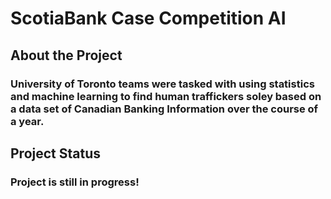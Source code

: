 # ScotiaBank Case Competition AI

## About the Project
### University of Toronto teams were tasked with using statistics and machine learning to find human traffickers soley based on a data set of Canadian Banking Information over the course of a year. 

## Project Status
### Project is still in progress!
